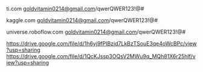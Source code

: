
ti.com     goldvitamin0214@gmail.com/qwerQWER123!@#


kaggle.com goldvitamin0214@gmail.com/qwerQWER123!@#

universe.roboflow.com goldvitamin0214@gmail.com/qwerQWER123!@#


https://drive.google.com/file/d/1h6yj9fPIBzid7LkBzTSouE3qe4oWcBPc/view?usp=sharing
https://drive.google.com/file/d/1QcKJssp3OQsV2MWu9q_MQh81X6r25hlf/view?usp=sharing
